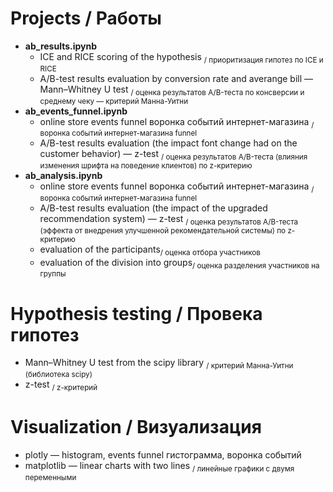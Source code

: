 # Projects / Работы
 * **ab_results.ipynb**
   * ICE and RICE scoring of the hypothesis <sub>/ приоритизация гипотез по ICE и RICE</sub>
   * A/B-test results evaluation by conversion rate and averange bill — Mann–Whitney U test <sub>/ оценка результатов A/B-теста по консверсии и среднему чеку — критерий Манна-Уитни</sub>
 * **ab_events_funnel.ipynb** 
   * online store events funnel воронка событий интернет-магазина <sub>/ воронка событий интернет-магазина funnel</sub>
   * A/B-test results evaluation (the impact font change had on the customer behavior) — z-test <sub>/ оценка результатов A/B-теста (влияния изменения шрифта на поведение клиентов) по z-критерию </sub>
 * **ab_analysis.ipynb** 
   * online store events funnel воронка событий интернет-магазина <sub>/ воронка событий интернет-магазина funnel</sub>
   * A/B-test results evaluation (the impact of the upgraded recommendation system) — z-test <sub>/ оценка результатов A/B-теста (эффекта от внедрения улучшенной рекомендательной системы) по z-критерию </sub>
   * evaluation of the participants<sub>/ оценка отбора участников </sub>
   * evaluation of the division into groups<sub>/ оценка разделения участников на группы </sub>
# Hypothesis testing / Провека гипотез 
 * Mann–Whitney U test from the scipy library <sub>/ критерий Манна-Уитни (библиотека scipy) </sub>
 * z-test <sub>/ z-критерий </sub>
# Visualization / Визуализация
 * plotly — histogram, events funnel </sub> гистограмма, воронка событий </sub> 
 * matplotlib — linear charts with two lines <sub>/ линейные графики с двумя переменными </sub>
